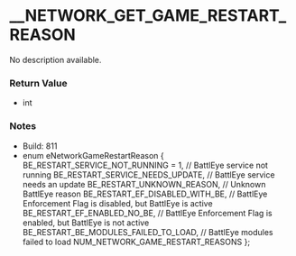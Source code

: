 # __NETWORK_GET_GAME_RESTART_REASON

No description available.

### Return Value
* int

### Notes
* Build: 811
* enum eNetworkGameRestartReason
{
	BE_RESTART_SERVICE_NOT_RUNNING = 1, 	// BattlEye service not running
	BE_RESTART_SERVICE_NEEDS_UPDATE, 		// BattlEye service needs an update
	BE_RESTART_UNKNOWN_REASON,				// Unknown BattlEye reason
	BE_RESTART_EF_DISABLED_WITH_BE,			// BattlEye Enforcement Flag is disabled, but BattlEye is active
	BE_RESTART_EF_ENABLED_NO_BE,			// BattlEye Enforcement Flag is enabled, but BattlEye is not active
	BE_RESTART_BE_MODULES_FAILED_TO_LOAD,	// BattlEye modules failed to load
	NUM_NETWORK_GAME_RESTART_REASONS
};

